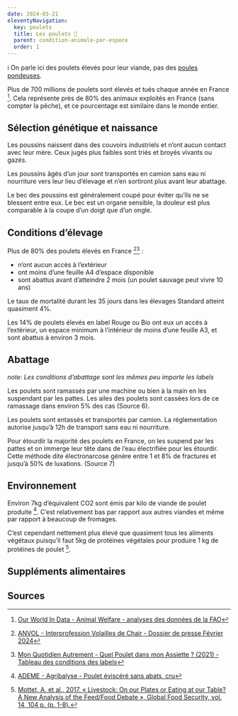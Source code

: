 ```yaml
---
date: 2024-03-21
eleventyNavigation:
  key: poulets
  title: Les poulets 🐓
  parent: condition-animale-par-espece
  order: 1
---
```


ℹ️ On parle ici des poulets élevés pour leur viande, pas des [poules pondeuses](/condition-animale/espèces/poules-pondeuses).

Plus de 700 millions de poulets sont élevés et tués chaque année en France [^ourworldindata].
Cela représente près de 80% des animaux exploités en France (sans compter la pêche), et ce pourcentage est similaire dans le monde entier.


## Sélection génétique et naissance

Les poussins naissent dans des couvoirs industriels et n’ont aucun contact avec leur mère.
Ceux jugés plus faibles sont triés et broyés vivants ou gazés.

Les poussins âgés d’un jour sont transportés en camion sans eau ni nourriture vers leur lieu d’élevage et n’en sortiront plus avant leur abattage.

Le bec des poussins est généralement coupé pour éviter qu’ils ne se blessent entre eux.
Le bec est un organe sensible, la douleur est plus comparable à la coupe d’un doigt que d’un ongle.
<!-- Cette mutilation se fait à vif et sans anesthésie (source ?). -->

## Conditions d’élevage

<!--
||Label Standard|Certifié|Label Rouge & Bio|
-|-|-|-
Pourcentage | 72% | 7% | 14%
Âge d’abattage minimum | 35 jours | 58 jours | 85 jours
Espace par poulet minimum | < 1 feuille A4 | ~1 feuille A4 | < 1 feuille A3

Source ANVOL [^anvol] · le label Grand Export n’est pas affiché ici car les poulets ne sont pas consommés en France.
-->

Plus de 80% des poulets élevés en France [^anvol][^monquotidienautrement] :
- n’ont aucun accès à l’extérieur
- ont moins d’une feuille A4 d’espace disponible
- sont abattus avant d’atteindre 2 mois (un poulet sauvage peut vivre 10 ans)

Le taux de mortalité durant les 35 jours dans les élevages Standard atteint quasiment 4%.

Les 14% de poulets élevés en label Rouge ou Bio ont eux un accès à l’extérieur, un espace minimum à l’intérieur de moins d’une feuille A3, et sont abattus à environ 3 mois.

<!-- 50% des poulets consommés en France sont importés. -->

<!--
- Période d’obscurité
- ébequetage
-->

## Abattage

*note: Les conditions d’abattage sont les mêmes peu importe les labels*

Les poulets sont ramassés par une machine ou bien à la main en les suspendant par les pattes.
Les ailes des poulets sont cassées lors de ce ramassage dans environ 5% des cas (Source 6).

Les poulets sont entassés et transportés par camion.
La réglementation autorise jusqu’à 12h de transport sans eau ni nourriture.

Pour étourdir la majorité des poulets en France, on les suspend par les pattes et on immerge leur tête dans de l’eau électrifiée pour les étourdir.
Cette méthode dite électronarcose génère entre 1 et 8% de fractures et jusqu’à 50% de luxations. (Source 7)




## Environnement

Environ 7kg d’équivalent CO2 sont émis par kilo de viande de poulet produite [^agribalysepoulet].
C’est relativement bas par rapport aux autres viandes et même par rapport à beaucoup de fromages.

C’est cependant nettement plus élevé que quasiment tous les aliments végétaux puisqu’il faut 5kg de protéines végétales pour produire 1 kg de protéines de poulet [^mottet].

## Suppléments alimentaires


## Sources

[^ourworldindata]: [Our World In Data - Animal Welfare - analyses des données de la FAO](https://ourworldindata.org/explorers/animal-welfare)
[^agreste]: [Ministère de l’Agriculture - AGRESTE - Statistique agricole annuelle 2022 Chiffres définitifs](https://agreste.agriculture.gouv.fr/agreste-web/download/publication/publie/Chd2319/cd2023-19_SAA2022-D%C3%A9finitive.pdf)
[^anvol]: [ ANVOL - Interprofession Volailles de Chair - Dossier de presse Février 2024](https://www.l214.com/wp-content/uploads/2024/03/DP_ANVOL_FEVRIER2024_val.pdf)
[^agribalysepoulet]: [ADEME - Agribalyse - Poulet éviscéré sans abats, cru](https://agribalyse.ademe.fr/app/aliments/36020#Poulet_%C3%A9visc%C3%A9r%C3%A9_sans_abats,_cru)
[^mottet]: [Mottet, A. et al., 2017. « Livestock: On our Plates or Eating at our Table? A New Analysis of the Feed/Food Debate », Global Food Security, vol. 14, 104 p. (p. 1-8).](https://www.sciencedirect.com/science/article/abs/pii/S2211912416300013)
[^monquotidienautrement]: [Mon Quotidien Autrement - Quel Poulet dans mon Assiette ? (2021) - Tableau des conditions des labels](https://www.monquotidienautrement.com/wp-content/uploads/2021/01/2021-quel-poulet-dans-mon-assiette.pdf)

<!--
- [(6) Journal Paysan breton - Hebdomadaire technique agricole - Réduire le taux d’ailes cassées à l’abattoir](https://www.paysan-breton.fr/2022/04/reduire-le-taux-dailes-cassees-a-labattoir)
- [(7)  European Food Safety Authority (EFSA), 2014 « Scientific Opinion on Electrical Requirements for Poultry Waterbath Stunning Equipment », EFSA Journal, vol. 12 n° 7, 18 p.](https://efsa.onlinelibrary.wiley.com/doi/pdf/10.2903/j.efsa.2014.3745)
-->
